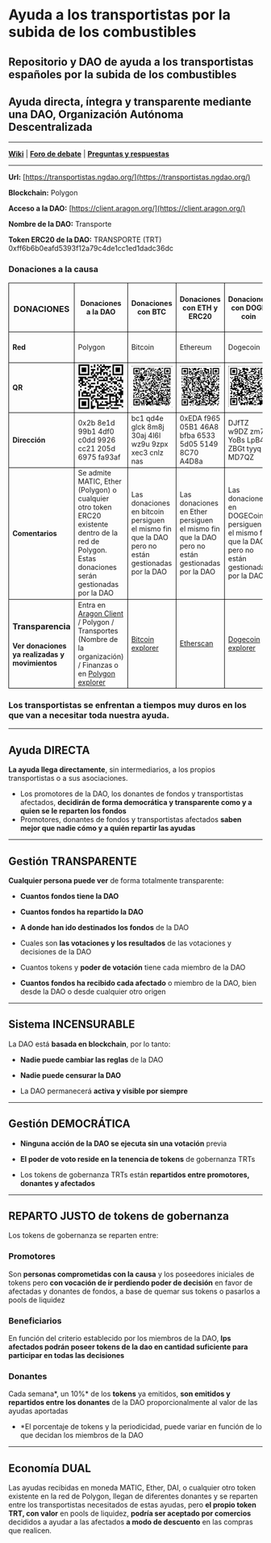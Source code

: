 # Ayuda a los transportistas por la subida de los combustibles
## Repositorio y DAO de ayuda a los transportistas españoles por la subida de los combustibles
## Ayuda directa, íntegra y transparente mediante una DAO, Organización Autónoma Descentralizada

---

**[Wiki](https://github.com/NGDAOorg/provida/wiki/DAOs)** | **[Foro de debate](https://github.com/NGDAOorg/transportistas/discussions)** | **[Preguntas y respuestas](https://github.com/NGDAOorg/transportistas/discussions/categories/q-a)**

---

**Url:** [https://transportistas.ngdao.org/](https://transportistas.ngdao.org/)

**Blockchain:** Polygon

**Acceso a la DAO:** [https://client.aragon.org/](https://client.aragon.org/)

**Nombre de la DAO:** Transporte

**Token ERC20 de la DAO:**  TRANSPORTE (TRT) 0xff6b6b0eafd5393f12a79c4de1cc1ed1dadc36dc

### Donaciones a la causa


<table>
 <tr>
  <th style="border: 1px solid black;"><h3>DONACIONES</h3></th>
  <th style="border: 1px solid black;"> <h4>Donaciones a la DAO</h4> </th>
  <th style="border: 1px solid black;"> <h4>Donaciones con BTC</h4> </th>
  <th style="border: 1px solid black;"> <h4>Donaciones con ETH y ERC20</h4> </th>
  <th style="border: 1px solid black;"> <h4>Donaciones con DOGE coin</h4> </th>
 </tr>
 <tr>
  <td style="border: 1px solid black;"><h4>Red</h4></td>
  <td style="border: 1px solid black;">Polygon</td>
  <td style="border: 1px solid black;">Bitcoin</td>
  <td style="border: 1px solid black;">Ethereum</td>
  <td style="border: 1px solid black;">Dogecoin</td>
 </tr>
 <tr>
  <td style="border: 1px solid black;"><h4>QR </h4></td>
  <td style="border: 1px solid black;"><img src="/assets/images/TRT.png"></td>
  <td style="border: 1px solid black;"><img src="/assets/images/btc.png"></td>
  <td style="border: 1px solid black;"> <img src="/assets/images/eth.png"></td>
  <td style="border: 1px solid black;"><img src="/assets/images/doge.png"></td>
 </tr>
 <tr>
  <td style="border: 1px solid black;"><h4>Dirección</h4></td>
  <td style="border: 1px solid black;">0x2b 8e1d 99b1 4df0 c0dd 9926 cc21 205d 6975 fa93af</td>
  <td style="border: 1px solid black;">bc1 qd4e glck 8m8j 30aj 4l6l wz9u 9zpx xec3 cnlz nas</td>
  <td style="border: 1px solid black;">0xEDA f965 05B1 46A8 bfba 6533 5d05 5149 8C70 A4D8a</td>
  <td style="border: 1px solid black;">DJfTZ w9DZ zm7t YoBs LpB4 ZBGt tyyq MD7QZ</td>
 </tr>
 <tr>
  <td style="border: 1px solid black;"><h4>Comentarios</h4></td>
  <td style="border: 1px solid black;">Se admite MATIC, Ether (Polygon) o cualquier otro token ERC20 existente dentro de la red de Polygon.<br/>Estas donaciones serán gestionadas por la DAO</td>
  <td style="border: 1px solid black;">Las donaciones en bitcoin persiguen el mismo fin que la DAO pero no están gestionadas por la DAO</td>
  <td style="border: 1px solid black;">Las donaciones en Ether persiguen el mismo fin que la DAO pero no están gestionadas por la DAO</td>
  <td style="border: 1px solid black;">Las donaciones en DOGECoin persiguen el mismo fin que la DAO pero no están gestionadas por la DAO</td>
 </tr>
 <tr>
  <td style="border: 1px solid black;"><h3>Transparencia</h3><h4>Ver donaciones ya realizadas y movimientos</h4></td>
  <td style="border: 1px solid black;">Entra en <a href="https://client.aragon.org/">Aragon Client</a> / Polygon / Transportes (Nombre de la organización) / Finanzas o en <a href="https://polygonscan.com/address/0x2b8e1d99b14df0c0dd9926cc21205d6975fa93af">Polygon explorer</a></td>
  <td style="border: 1px solid black;"><a href="https://www.blockchain.com/es/btc/address/bc1qd4eglck8m8j30aj4l6lwz9u9zpxxec3cnlznas">Bitcoin explorer</a></td>
  <td style="border: 1px solid black;"><a href="https://etherscan.io/address/0xEDAf96505B146A8bfba65335d0551498C70A4D8a">Etherscan</a></td>
  <td style="border: 1px solid black;"><a href="https://dogechain.info/address/DJfTZw9DZzm7tYoBsLpB4ZBGttyyqMD7QZ">Dogecoin explorer</a></td>
 </tr>
</table>

### Los transportistas se enfrentan a tiempos muy duros en los que van a necesitar toda nuestra ayuda.

---

## Ayuda DIRECTA
**La ayuda llega directamente**, sin intermediarios, a los propios transportistas o a sus asociaciones.

  * Los promotores de la DAO, los donantes de fondos y transportistas afectados, **decidirán de forma democrática y transparente como y a quien se le reparten los fondos**
  * Promotores, donantes de fondos y transportistas afectados **saben mejor que nadie cómo y a quién repartir las ayudas**

---

## Gestión TRANSPARENTE
**Cualquier persona puede ver** de forma totalmente transparente:

* **Cuantos fondos tiene la DAO**

* **Cuantos fondos ha repartido la DAO**

* **A donde han ido destinados los fondos** de la DAO

* Cuales son **las votaciones y los resultados** de las votaciones y decisiones de la DAO

* Cuantos tokens y **poder de votación** tiene cada miembro de la DAO

* **Cuantos fondos ha recibido cada afectado** o miembro de la DAO, bien desde la DAO o desde cualquier otro origen

---

## Sistema INCENSURABLE
La DAO está **basada en blockchain**, por lo tanto:

* **Nadie puede cambiar las reglas** de la DAO

* **Nadie puede censurar la DAO**

* La DAO permanecerá **activa y visible por siempre**

---

## Gestión DEMOCRÁTICA
* **Ninguna acción de la DAO se ejecuta sin una votación** previa

* **El poder de voto reside en la tenencia de tokens** de gobernanza TRTs

* Los tokens de gobernanza TRTs están **repartidos entre promotores, donantes y afectados**

---

## REPARTO JUSTO de tokens de gobernanza
Los tokens de gobernanza se reparten entre:

### Promotores

Son **personas comprometidas con la causa** y los poseedores iniciales de tokens pero **con vocación de ir perdiendo poder de decisión** en favor de afectadas y donantes de fondos, a base de quemar sus tokens o pasarlos a pools de liquidez

### Beneficiarios

En función del criterio establecido por los miembros de la DAO, **lps afectados podrán poseer tokens de la dao en cantidad suficiente para participar en todas las decisiones**

### Donantes

Cada semana*, un 10%* de los **tokens** ya emitidos, **son emitidos y repartidos entre los donantes** de la DAO proporcionalmente al valor de las ayudas aportadas

* *El porcentaje de tokens y la periodicidad, puede variar en función de lo que decidan los miembros de la DAO

---

## Economía DUAL
Las ayudas recibidas en moneda MATIC, Ether, DAI, o cualquier otro token existente en la red de Polygon, llegan de diferentes donantes y se reparten entre los transportistas necesitados de estas ayudas, pero **el propio token TRT, con valor** en pools de liquidez, **podría ser aceptado por comercios** decididos a ayudar a las afectados **a modo de descuento** en las compras que realicen.
